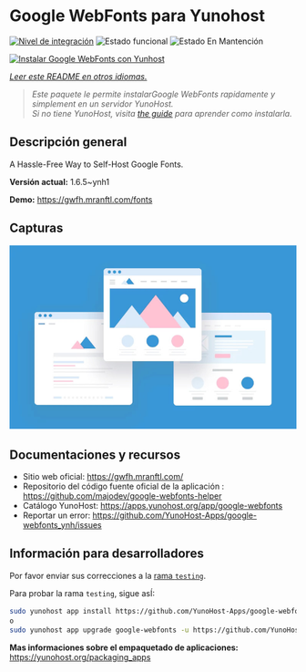 <!--
Este archivo README esta generado automaticamente<https://github.com/YunoHost/apps/tree/master/tools/readme_generator>
No se debe editar a mano.
-->

# Google WebFonts para Yunohost

[![Nivel de integración](https://apps.yunohost.org/badge/integration/google-webfonts)](https://ci-apps.yunohost.org/ci/apps/google-webfonts/)
![Estado funcional](https://apps.yunohost.org/badge/state/google-webfonts)
![Estado En Mantención](https://apps.yunohost.org/badge/maintained/google-webfonts)

[![Instalar Google WebFonts con Yunhost](https://install-app.yunohost.org/install-with-yunohost.svg)](https://install-app.yunohost.org/?app=google-webfonts)

*[Leer este README en otros idiomas.](./ALL_README.md)*

> *Este paquete le permite instalarGoogle WebFonts rapidamente y simplement en un servidor YunoHost.*  
> *Si no tiene YunoHost, visita [the guide](https://yunohost.org/install) para aprender como instalarla.*

## Descripción general

A Hassle-Free Way to Self-Host Google Fonts.

**Versión actual:** 1.6.5~ynh1

**Demo:** <https://gwfh.mranftl.com/fonts>

## Capturas

![Captura de Google WebFonts](./doc/screenshots/example.jpg)

## Documentaciones y recursos

- Sitio web oficial: <https://gwfh.mranftl.com/>
- Repositorio del código fuente oficial de la aplicación : <https://github.com/majodev/google-webfonts-helper>
- Catálogo YunoHost: <https://apps.yunohost.org/app/google-webfonts>
- Reportar un error: <https://github.com/YunoHost-Apps/google-webfonts_ynh/issues>

## Información para desarrolladores

Por favor enviar sus correcciones a la [rama `testing`](https://github.com/YunoHost-Apps/google-webfonts_ynh/tree/testing).

Para probar la rama `testing`, sigue asÍ:

```bash
sudo yunohost app install https://github.com/YunoHost-Apps/google-webfonts_ynh/tree/testing --debug
o
sudo yunohost app upgrade google-webfonts -u https://github.com/YunoHost-Apps/google-webfonts_ynh/tree/testing --debug
```

**Mas informaciones sobre el empaquetado de aplicaciones:** <https://yunohost.org/packaging_apps>
